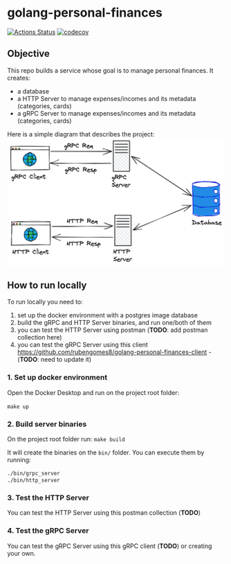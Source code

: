 # golang-personal-finances

[![Actions Status](https://github.com/rubengomes8/golang-personal-finances/workflows/build/badge.svg)](https://github.com/rubengomes8/golang-personal-finances/actions)
[![codecov](https://codecov.io/gh/rubengomes8/golang-personal-finances/branch/main/graph/badge.svg)](https://codecov.io/gh/rubengomes8/golang-personal-finances)

## Objective

This repo builds a service whose goal is to manage personal finances. It creates:
- a database
- a HTTP Server to manage expenses/incomes and its metadata (categories, cards)
- a gRPC Server to manage expenses/incomes and its metadata (categories, cards)

Here is a simple diagram that describes the project:
![Project Diagram](resources/images/golang-personal-finances-backend-diagram.png)

## How to run locally

To run locally you need to:
1. set up the docker environment with a postgres image database
2. build the gRPC and HTTP Server binaries, and run one/both of them
3. you can test the HTTP Server using postman (**TODO**: add postman collection here)
4. you can test the gRPC Server using this client https://github.com/rubengomes8/golang-personal-finances-client -(**TODO**: need to update it)

### 1. Set up docker environment
Open the Docker Desktop and run on the project root folder:

```make up```

### 2. Build server binaries
On the project root folder run:
```make build```

It will create the binaries on the `bin/` folder. You can execute them by running:

```
./bin/grpc_server
./bin/http_server
``` 

### 3. Test the HTTP Server
You can test the HTTP Server using this postman collection (**TODO**)

### 4. Test the gRPC Server
You can test the gRPC Server using this gRPC client (**TODO**) or creating your own.





